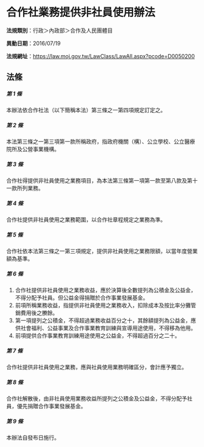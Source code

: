 # 合作社業務提供非社員使用辦法

**法規類別**：行政＞內政部＞合作及人民團體目

**異動日期**：2016/07/19  

**法規網址**：https://law.moj.gov.tw/LawClass/LawAll.aspx?pcode=D0050200





## 法條
##### 第 1 條
本辦法依合作社法（以下簡稱本法）第三條之一第四項規定訂定之。

##### 第 2 條
本法第三條之一第三項第一款所稱政府，指政府機關（構）、公立學校、公立醫療院所及公營事業機構。

##### 第 3 條
合作社得提供非社員使用之業務項目，為本法第三條第一項第一款至第八款及第十一款所列業務。

##### 第 4 條
合作社提供非社員使用之業務範圍，以合作社章程規定之業務為準。

##### 第 5 條
合作社依本法第三條之一第三項規定，提供非社員使用之業務限額，以當年度營業額為基準。

##### 第 6 條
1. 合作社提供非社員使用之業務收益，應於決算後全數提列為公積金及公益金，不得分配予社員。但公益金得捐贈於合作事業發展基金。
1. 前項所稱業務收益，指提供非社員使用之業務收入，扣除成本及按比率分攤管銷費用後之賸餘。
1. 第一項提列之公積金，不得超過業務收益百分之十，其餘額提列為公益金，應供社會福利、公益事業及合作事業教育訓練與宣導用途使用，不得移為他用。
1. 前項提供合作事業教育訓練用途使用之公益金，不得超過百分之二十。

##### 第 7 條
合作社提供非社員使用之業務，應與社員使用業務明確區分，會計應予獨立。

##### 第 8 條
合作社解散後，由非社員使用業務收益所提列之公積金及公益金，不得分配予社員，優先捐贈合作事業發展基金。

##### 第 9 條
本辦法自發布日施行。


